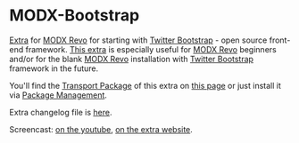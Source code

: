 MODX-Bootstrap
==============

[Extra][1] for [MODX Revo][2] for starting with [Twitter Bootstrap][3] - open source front-end framework. [This extra][1] is especially useful for [MODX Revo][2] beginners and/or for the blank [MODX Revo][2] installation with [Twitter Bootstrap][3] framework in the future.

You'll find the [Transport Package][4] of this extra on [this page][1] or just install it via [Package Management][5].

Extra changelog file is [here][6].

Screencast: [on the youtube][8], [on the extra website][7].

[1]: http://modx.com/extras/package/bootstrap
[2]: http://modx.com/software/open-source-cms/modx-revolution/
[3]: http://getbootstrap.com/
[4]: http://rtfm.modx.com/revolution/2.x/developing-in-modx/advanced-development/package-management/transport-packages
[5]: http://rtfm.modx.com/revolution/2.x/developing-in-modx/advanced-development/package-management
[6]: https://github.com/earthperson/MODX-Bootstrap/blob/develop/core/components/bootstrap/docs/changelog.txt
[7]: http://earthperson.github.io/MODX-Bootstrap/
[8]: http://youtu.be/_ti8B-tohbc

